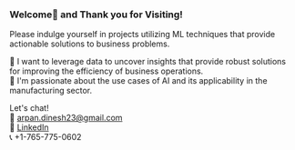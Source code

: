 ### Welcome👋 and Thank you for Visiting!

Please indulge yourself in projects utilizing ML techniques that provide actionable solutions to business problems.

👀 I want to leverage data to uncover insights that provide robust solutions for improving the efficiency of business operations.<br>
💞️ I'm passionate about the use cases of AI and its applicability in the manufacturing sector.


Let's chat!  
📧 arpan.dinesh23@gmail.com  
🔗 [LinkedIn](https://www.linkedin.com/in/arp-dinesh/)  
📞 +1-765-775-0602
